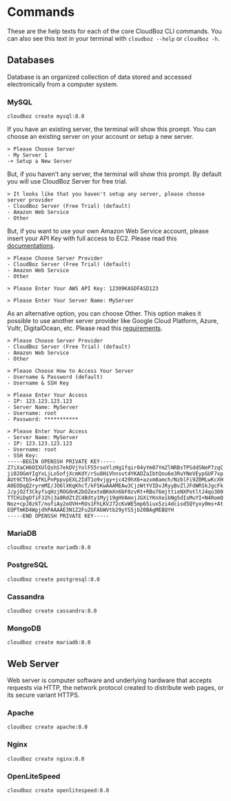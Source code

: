 # Commands

These are the help texts for each of the core CloudBoz CLI commands. You can also see this text in your terminal with `cloudboz --help` or `cloudboz -h`.

## Databases

Database is an organized collection of data stored and accessed electronically from a computer system.

### MySQL

```
cloudboz create mysql:8.0
```

If you have an existing server, the terminal will show this prompt. You can choose an existing server on your account or setup a new server.

```
> Please Choose Server
- My Server 1
-+ Setup a New Server
```

But, if you haven't any server, the terminal will show this prompt. By default you will use CloudBoz Server for free trial.&#x20;

```
> It looks like that you haven't setup any server, please choose server provider
- CloudBoz Server (Free Trial) (default)
- Amazon Web Service
- Other
```

But, if you want to use your own Amazon Web Service account, please insert your API Key with full access to EC2. Please read this [documentations](https://docs.aws.amazon.com/IAM/latest/UserGuide/id\_credentials\_access-keys.html).

```
> Please Choose Server Provider
- CloudBoz Server (Free Trial) (default)
- Amazon Web Service
- Other

> Please Enter Your AWS API Key: 12309KASDFASD123

> Please Enter Your Server Name: MyServer
```

As an alternative option, you can choose Other. This option makes it possible to use another server provider like Google Cloud Platform, Azure, Vultr, DigitalOcean, etc. Please read this [requirements](../requirements.md).

```
> Please Choose Server Provider
- CloudBoz Server (Free Trial) (default)
- Amazon Web Service
- Other

> Please Choose How to Access Your Server
- Username & Password (default)
- Username & SSH Key

> Please Enter Your Access
- IP: 123.123.123.123
- Server Name: MyServer
- Username: root
- Password: ***********

> Please Enter Your Access
- Server Name: MyServer
- IP: 123.123.123.123
- Username: root
- SSH Key:
-----BEGIN OPENSSH PRIVATE KEY-----
Z7iXaCH6OIXUlQshS7ekDVjYolF55rsoYlzHg1fqir04yYm07YmZlNRBsTPSddSNeP7zqC
ji02OGmYIgYxLjLo5ofjXcmKdY/rSu8HiVhnsvt4YKADZaIbtQnu6e3RuYNeVEypGUF7xp
AUt9CTb5+AfKLPnPppvpEXL2IdT1o9vjgy+jc429hX6+azxm8amch/NzblFi9Z0MLwKcXH
A0EODqQ2ryrmMI/JO6lXKqKhcT/kFSKwAAAMEAw3CjzWtYVIDvJRyyBvZlJFdWRSkJgcFk
J/pjO2f3CkyfsqHzjROG0nK2bOZexteBKmXn6bF0zvRt+RBo76mjttieNXPotltJ4qo300
TTCHiDgOfiFJ2hj3a8RdZtZC4Bdty1Myj19gHVAmojJGXiYKnXeibNg5dIsMuYI+N4RomQ
Noz+cpJ8zkT/nofiAy2oOVH+RUs1FhLKVJ72cKvWE5mp6Siux5zi4dcisd5QYyxy0ms+At
EQPTmKD4WpjdhPAAAAE3N1Z2FuZGFAbWVtb29yYS5jb20BAgMEBQYH
-----END OPENSSH PRIVATE KEY-----
```

### MariaDB

```
cloudboz create mariadb:8.0
```

### PostgreSQL

```
cloudboz create postgresql:8.0
```

### Cassandra

```
cloudboz create cassandra:8.0
```

### MongoDB

```
cloudboz create mariadb:8.0
```

## Web Server

Web server is computer software and underlying hardware that accepts requests via HTTP, the network protocol created to distribute web pages, or its secure variant HTTPS.

### Apache

```
cloudboz create apache:8.0
```

### Nginx

```
cloudboz create nginx:8.0
```

### OpenLiteSpeed

```
cloudboz create openlitespeed:8.0
```
